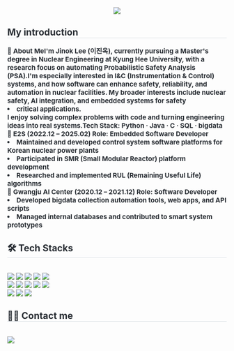 <div align= "center">
    <img src="https://capsule-render.vercel.app/api?type=wave&color=ffff00&height=120&text=Hi,%20I’m%20Jinok%20Lee&animation=fadeIn&fontColor=000000&fontSize=50" />
    </div>
    <div style="text-align: left;"> 
    <h2 style="border-bottom: 1px solid #d8dee4; color: #282d33;"> My introduction </h2>  
    <div style="font-weight: 700; font-size: 15px; text-align: left; color: #282d33;">👋 About Me</li></li>I'm Jinok Lee (이진옥), currently pursuing a Master's degree in Nuclear Engineering  </li>at Kyung Hee University, with a research focus on <b>automating Probabilistic Safety Analysis (PSA)</b>.</li></li>I'm especially interested in <b>I&C (Instrumentation & Control)</b> systems,  </li>and how software can enhance safety, reliability, and automation in nuclear facilities.  </li>My broader interests include <b>nuclear safety</b>, <b>AI integration</b>, and <b>embedded systems</b>  </li>for safety<li>critical applications.</li></li>I enjoy solving complex problems with code and turning engineering ideas into real systems.</li></li><b>Tech Stack:</b> Python · Java · C · SQL · bigdata</li></li></li>🏢 E2S (2022.12 – 2025.02)  </li><b>Role:</b> Embedded Software Developer  </li><li> Maintained and developed control system software platforms for Korean nuclear power plants  </li><li> Participated in SMR (Small Modular Reactor) platform development  </li><li> Researched and implemented RUL (Remaining Useful Life) algorithms</li></li>🏢 Gwangju AI Center (2020.12 – 2021.12)  </li><b>Role:</b> Software Developer  </li><li> Developed bigdata collection automation tools, web apps, and API scripts  </li><li> Managed internal databases and contributed to smart system prototypes</li> </div> 
    </div>
    <div style="text-align: left;">
    <h2 style="border-bottom: 1px solid #d8dee4; color: #282d33;"> 🛠️ Tech Stacks </h2> <br> 
    <div style="margin: ; text-align: left;" "text-align: left;"> <img src="https://img.shields.io/badge/C-A8B9CC?style=for-the-badge&logo=C&logoColor=white">
          <img src="https://img.shields.io/badge/C++-00599C?style=for-the-badge&logo=C%2B%2B&logoColor=white">
          <img src="https://img.shields.io/badge/Django-092E20?style=for-the-badge&logo=Django&logoColor=white">
          <img src="https://img.shields.io/badge/Git-F05032?style=for-the-badge&logo=Git&logoColor=white">
          <img src="https://img.shields.io/badge/Github-181717?style=for-the-badge&logo=Github&logoColor=white">
          <br/><img src="https://img.shields.io/badge/Java-007396?style=for-the-badge&logo=Java&logoColor=white">
          <img src="https://img.shields.io/badge/Matlab-0076a8?style=for-the-badge&logo=Matlab&logoColor=white">
          <img src="https://img.shields.io/badge/Linux-FCC624?style=for-the-badge&logo=Linux&logoColor=white">
          <img src="https://img.shields.io/badge/MySQL-4479A1?style=for-the-badge&logo=MySQL&logoColor=white">
          <img src="https://img.shields.io/badge/Notion-000000?style=for-the-badge&logo=Notion&logoColor=white">
          <br/><img src="https://img.shields.io/badge/Python-3776AB?style=for-the-badge&logo=Python&logoColor=white">
          <img src="https://img.shields.io/badge/Oracle-F80000?style=for-the-badge&logo=Oracle&logoColor=white">
          <img src="https://img.shields.io/badge/Spring Boot-6DB33F?style=for-the-badge&logo=Spring Boot&logoColor=white">
          </div>
    </div>
    <div style="text-align: left;">
    <h2 style="border-bottom: 1px solid #d8dee4; color: #282d33;"> 🧑‍💻 Contact me </h2> <br> 
    <div style="text-align: left;"> <a href=mailto:wlsdhr6615@khu.ac.kr> <img src="https://img.shields.io/badge/Gmail-EA4335?style=for-the-badge&logo=Gmail&logoColor=white&link=mailto:wlsdhr6615@khu.ac.kr"> </a>
          </div>  <br> 
    <div style="text-align: left;">  </div> 
    </div>
    
